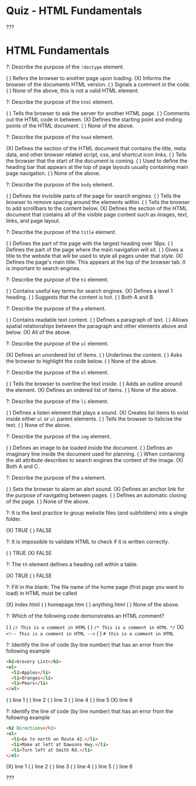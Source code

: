 # Quiz - HTML Fundamentals

???

# HTML Fundamentals

?: Describe the purpose of the `!doctype` element.

( ) Refers the browser to another page upon loading.
(X) Informs the browser of the documents HTML version.
( ) Signals a comment in the code.
( ) None of the above, this is not a valid HTML element.

?: Describe the purpose of the `html` element.

( ) Tells the browser to ask the server for another HTML page.
( ) Comments out the HTML code in between.
(X) Defines the starting point and ending points of the HTML document.
( ) None of the above.

?: Describe the purpose of the `head` element.

(X) Defines the section of the HTML document that contains the title, meta data, and other browser related script, css, and shortcut icon links.
( ) Tells the browser that the start of the document is coming.
( ) Used to define the heading bar that appears at the top of page layouts usually containing main page navigation.
( ) None of the above.

?: Describe the purpose of the `body` element.

( ) Defines the invisible parts of the page for search engines.
( ) Tells the browser to remove spacing around the elements within.
( ) Tells the browser to add scrollbars to the content below.
(X) Defines the section of the HTML document that contains all of the visible page content such as images, text, links, and page layout.

?: Describe the purpose of the `title` element.

( ) Defines the part of the page with the largest heading over 18px.
( ) Defines the part of the page where the main navigation will sit.
( ) Gives a title to the website that will be used to style all pages under that style.
(X) Defines the page's main title. This appears at the top of the browser tab. It is important to search engines.

?: Describe the purpose of the `h1` element.

( ) Contains useful key terms for search engines.
(X) Defines a level 1 heading.
( ) Suggests that the content is hot.
( ) Both A and B.

?: Describe the purpose of the `p` element.

( ) Contains readable text content.
( ) Defines a paragraph of text.
( ) Allows spatial relationships between the paragraph and other elements above and below.
(X) All of the above.

?: Describe the purpose of the `ul` element.

(X) Defines an unordered list of items.
( ) Underlines the content.
( ) Asks the browser to highlight the code below.
( ) None of the above.

?: Describe the purpose of the `ol` element.

( ) Tells the browser to overline the text inside.
( ) Adds an outline around the element.
(X) Defines an ordered list of items.
( ) None of the above.

?: Describe the purpose of the `li` element.

( ) Defines a listen element that plays a sound.
(X) Creates list items to exist inside either `ol` or `ul` parent elements.
( ) Tells the browser to italicise the text.
( ) None of the above.

?: Describe the purpose of the `img` element.

( ) Defines an image to be loaded inside the document.
( ) Defines an imaginary line inside the document used for planning.
( ) When containing the alt attribute describes to search engines the content of the image.
(X) Both A and C.

?: Describe the purpose of the `a` element.

( ) Sets the browser to alarm an alert sound.
(X) Defines an anchor link for the purpose of navigating between pages.
( ) Defines an automatic closing of the page.
( ) None of the above.

?: It is the best practice to group website files (and subfolders) into a single folder.

(X) TRUE
( ) FALSE

?: It is impossible to validate HTML to check if it is written correctly.

( ) TRUE
(X) FALSE

?: The `th` element defines a heading cell within a table.

(X) TRUE
( ) FALSE

?: Fill in the blank: The file name of the home page (first page you want to load) in HTML must be called

(X) index.html
( ) homepage.htm
( ) anything.html
( ) None of the above.

?: Which of the following code demonstrates an HTML comment?

( ) `// This is a comment in HTML`
( ) `/* This is a comment in HTML */`
(X) `<!-- This is a comment in HTML -->`
( ) `# this is a comment in HTML`

?: Identify the line of code (by line number) that has an error from the following example

```html
<h2>Grocery List</h2>
<ul>
  <li>Apples</li>
  <li>Oranges</li>
  <li>Pears</li>
</ol>
```

( ) line 1
( ) line 2
( ) line 3
( ) line 4
( ) line 5
(X) line 6

?: Identify the line of code (by line number) that has an error from the following example

```html
<h2 Directions</h2>
<ol>
  <li>Go to north on Route 42.</li>
  <li>Make at left at Dawsons Hwy.</li>
  <li>Turn left at Smith Rd.</li>
</ol>
```

(X) line 1
( ) line 2
( ) line 3
( ) line 4
( ) line 5
( ) line 6

???
